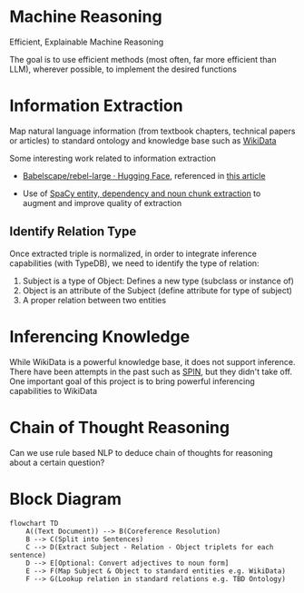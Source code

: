 # Machine Reasoning
Efficient, Explainable Machine Reasoning

The goal is to use efficient methods (most often, far more efficient than LLM), wherever possible, to implement the desired functions

# Information Extraction

Map natural language information (from textbook chapters, technical papers or articles) to standard ontology and knowledge base such as [WikiData](https://www.wikidata.org/wiki/Wikidata:Main_Page)

Some interesting work related to information extraction
 
 * [Babelscape/rebel-large · Hugging Face](https://huggingface.co/Babelscape/rebel-large), referenced in [this article](https://towardsdatascience.com/extract-knowledge-from-text-end-to-end-information-extraction-pipeline-with-spacy-and-neo4j-502b2b1e0754)

 * Use of [SpaCy entity, dependency and noun chunk extraction]() to augment and improve quality of extraction

## Identify Relation Type

Once extracted triple is normalized, in order to integrate inference capabilities (with TypeDB), we need to identify the type of relation:

1. Subject is a type of Object: Defines a new type (subclass or instance of)
2. Object is an attribute of the Subject (define attribute for type of subject)
3. A proper relation between two entities

# Inferencing Knowledge

While WikiData is a powerful knowledge base, it does not support inference. There have been attempts in the past such as [SPIN](), but they didn't take off. One important goal of this project is to bring powerful inferencing capabilities to WikiData

# Chain of Thought Reasoning

Can we use rule based NLP to deduce chain of thoughts for reasoning about a certain question?

# Block Diagram

```mermaid
flowchart TD
    A((Text Document)) --> B(Coreference Resolution)
    B --> C(Split into Sentences)
    C --> D(Extract Subject - Relation - Object triplets for each sentence)
    D --> E[Optional: Convert adjectives to noun form]
    E --> F(Map Subject & Object to standard entities e.g. WikiData)
    F --> G(Lookup relation in standard relations e.g. TBD Ontology)
```